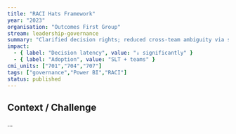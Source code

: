 ```yaml
---
title: "RACI Hats Framework"
year: "2023"
organisation: "Outcomes First Group"
stream: leadership-governance
summary: "Clarified decision rights; reduced cross‑team ambiguity via scalable framework + BI dashboards."
impact:
  - { label: "Decision latency", value: "↓ significantly" }
  - { label: "Adoption", value: "SLT + teams" }
cmi_units: ["701","704","707"]
tags: ["governance","Power BI","RACI"]
status: published
---
```


## Context / Challenge
…
